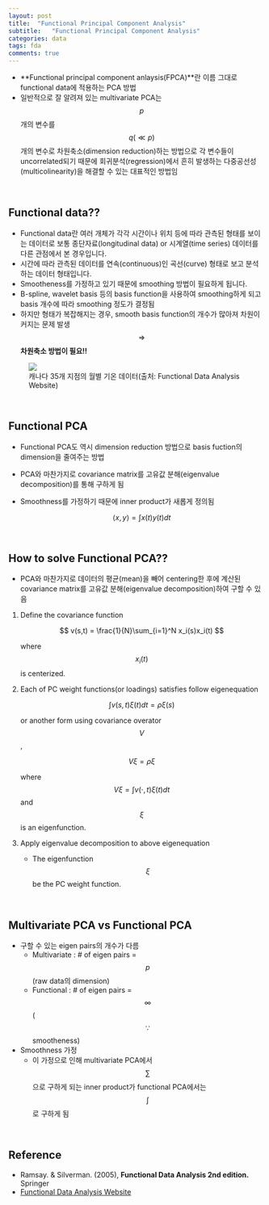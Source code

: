 ```yaml
---
layout: post
title:  "Functional Principal Component Analysis"
subtitle:   "Functional Principal Component Analysis"
categories: data
tags: fda
comments: true
---
```


- **Functional principal component anlaysis(FPCA)**란 이름 그대로 functional data에 적용하는 PCA 방법
- 일반적으로 잘 알려져 있는 multivariate PCA는 $$p$$개의 변수를 $$q(\ll p)$$개의 변수로 차원축소(dimension reduction)하는 방법으로 각 변수들이 uncorrelated되기 때문에 회귀분석(regression)에서 흔히 발생하는 다중공선성(multicolinearity)을 해결할 수 있는 대표적인 방법임

<br>

## Functional data??
- Functional data란 여러 개체가 각각 시간이나 위치 등에 따라 관측된 형태를 보이는 데이터로 보통 종단자료(longitudinal data) or 시계열(time series) 데이터를 다른 관점에서 본 경우입니다.
- 시간에 따라 관측된 데이터를 연속(continuous)인 곡선(curve) 형태로 보고 분석하는 데이터 형태입니다.
- Smootheness를 가정하고 있기 때문에 smoothing 방법이 필요하게 됩니다.
- B-spline, wavelet basis 등의 basis function을 사용하여 smoothing하게 되고 basis 개수에 따라 smoothing 정도가 결정됨
- 하지만 형태가 복잡해지는 경우, smooth basis function의 개수가 많아져 차원이 커지는 문제 발생 $$\Rightarrow$$ **차원축소 방법이 필요!!**

<figure>
  <img src="http://www.psych.mcgill.ca/misc/fda/images/examples/ex-weather-afig1.jpg">
  <figcaption>캐나다 35개 지점의 월별 기온 데이터(출처: Functional Data Analysis Website)</figcaption>
</figure>


<br>

## Functional PCA
- Functional PCA도 역시 dimension reduction 방법으로 basis fuction의 dimension을 줄여주는 방법
- PCA와 마찬가지로 covariance matrix를 고유값 분해(eigenvalue decomposition)를 통해 구하게 됨
- Smoothness를 가정하기 때문에 inner product가 새롭게 정의됨

    $$ \langle x, y \rangle = \int x(t)y(t)dt $$

<br>

## How to solve Functional PCA??
- PCA와 마찬가지로 데이터의 평균(mean)을 빼어 centering한 후에 계산된 covariance matrix를 고유값 분해(eigenvalue decomposition)하여 구할 수 있음

1. Define the covariance function

    $$ v(s,t) = \frac{1}{N}\sum_{i=1}^N x_i(s)x_i(t) $$

    where $$x_i(t)$$ is centerized.

2. Each of PC weight functions(or loadings) satisfies follow eigenequation

    $$ \int v(s,t)\xi(t)dt = \rho \xi(s) $$

    or another form using covariance overator $$V$$,

    $$ V\xi = \rho \xi $$

    where $$ V\xi = \int v(\cdot,t)\xi(t)dt $$ and $$\xi$$ is an eigenfunction.

3. Apply eigenvalue decomposition to above eigenequation
    - The eigenfunction $$\xi$$ be the PC weight function. 

<br>

## Multivariate PCA vs Functional PCA
- 구할 수 있는 eigen pairs의 개수가 다름
    - Multivariate : # of eigen pairs = $$p$$(raw data의 dimension)
    - Functional : # of eigen pairs = $$\infty$$($$\because$$ smootheness)
- Smoothness 가정
    - 이 가정으로 인해 multivariate PCA에서 $$\sum$$으로 구하게 되는 inner product가 functional PCA에서는 $$\int$$로 구하게 됨

<br>

## Reference
- Ramsay. & Silverman. (2005), **Functional Data Analysis 2nd edition.**  Springer
- [Functional Data Analysis Website](http://www.psych.mcgill.ca/misc/fda/index.html)